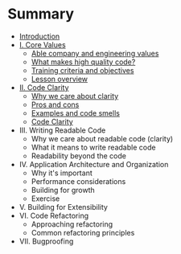 # Summary

* [Introduction](README.md)
* [I. Core Values](lesson-1/course_overview.md)
   * [Able company and engineering values](lesson-1/a--values.md)
   * [What makes high quality code?](lesson-1/b--code-quality.md)
   * [Training criteria and objectives](lesson-1/criteria.md)
   * [Lesson overview](lesson-1/overview.md)
* [II. Code Clarity](lesson-2/code_clarity.md)
   * [Why we care about clarity](lesson-2/why.md)
   * [Pros and cons](lesson-2/pros_and_cons.md)
   * [Examples and code smells](lesson-2/examples_and_code_smells.md)
   * [Code Clarity](lesson-2/code_clarity.md)
* III. Writing Readable Code
   * Why we care about readable code (clarity)
   * What it means to write readable code
   * Readability beyond the code
* IV. Application Architecture and Organization
   * Why it's important
   * Performance considerations
   * Building for growth
   * Exercise
* V. Building for Extensibility
* VI. Code Refactoring
   * Approaching refactoring
   * Common refactoring principles
* VII. Bugproofing

